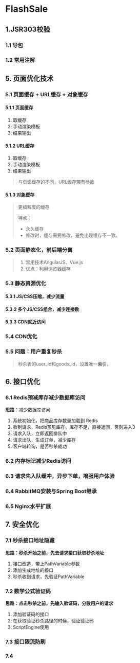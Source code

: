 # FlashSale

## 1.JSR303校验

### 1.1 导包

### 1.2 常用注解


## 5. 页面优化技术

### 5.1 页面缓存 + URL缓存 + 对象缓存

#### 5.1.1 页面缓存

1. 取缓存
2. 手动渲染模板
3. 结果输出

#### 5.1.2 URL缓存

1. 取缓存
2. 手动渲染模板
3. 结果输出

> 与页面缓存的不同，URL缓存带有参数

#### 5.1.3 对象缓存

> 更细粒度的缓存
>
> 特点：
>
> - 永久缓存
> - 修改时，缓存需要修改，避免出现缓存不一致。

### 5.2 页面静态化，前后端分离

> 1. 常用技术AngularJS、Vue.js
> 2. 优点：利用浏览器缓存



### 5.3 静态资源优化

#### 5.3.1 JS/CSS压缩，减少流量



#### 5.3.2 多个JS/CSS组合，减少连接数



#### 5.3.3 CDN就近访问



### 5.4 CDN优化



### 5.5 问题：用户重复秒杀

> 秒杀表的user_id和goods_id，设置唯一**索引**。 





## 6. 接口优化

### 6.1 Redis预减库存减少数据库访问

**思路**：减少数据库访问

1. 系统初始化，把商品库存数量加载到 Redis
2. 收到请求，Redis预见库存，库存不足，直接返回，否则进入3
3. 请求入队，立即返回排队中
4. 请求出队，生成订单，减少库存
5. 客户端轮询，是否秒杀成功



### 6.2 内存标记减少Redis访问



### 6.3 请求先入队缓冲，异步下单，增强用户体验



### 6.4 RabbitMQ安装与Spring Boot继承



### 6.5 Nginx水平扩展





## 7. 安全优化

### 7.1 秒杀接口地址隐藏

**思路：秒杀开始之前，先去请求接口获取秒杀地址**

1. 接口改造，带上PathVariable参数
2. 添加生成地址的接口
3. 秒杀收到请求，先验证PathVariable



### 7.2 数学公式验证码

**思路：点击秒杀之前，先输入验证码，分散用户的请求**

1. 添加验证码的接口
2. 在获取验证秒杀路径的时候，验证验证码
3. ScriptEngine使用

### 7.3 接口限流防刷



### 7.4 













